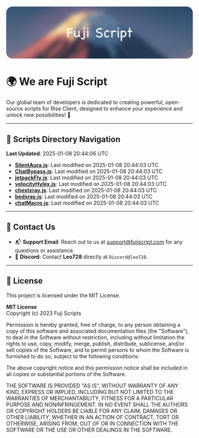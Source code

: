![Banner](.github/b.webp)

# 🌍 **We are Fuji Script**

Our global team of developers is dedicated to creating powerful, open-source scripts for Rise Client, designed to enhance your experience and unlock new possibilities! 🌟

---
<!-- SCRIPTS_NAVIGATION_START -->
## 📂 **Scripts Directory Navigation**

**Last Updated**: 2025-01-08 20:44:06 UTC

- **[SilentAura.js](scripts/SilentAura.js)**: Last modified on 2025-01-08 20:44:03 UTC
- **[ChatBypass.js](scripts/ChatBypass.js)**: Last modified on 2025-01-08 20:44:03 UTC
- **[jetpackFly.js](scripts/jetpackFly.js)**: Last modified on 2025-01-08 20:44:03 UTC
- **[velocityHylex.js](scripts/velocityHylex.js)**: Last modified on 2025-01-08 20:44:03 UTC
- **[chestxray.js](scripts/chestxray.js)**: Last modified on 2025-01-08 20:44:03 UTC
- **[bedxray.js](scripts/bedxray.js)**: Last modified on 2025-01-08 20:44:03 UTC
- **[chatMacro.js](scripts/chatMacro.js)**: Last modified on 2025-01-08 20:44:03 UTC

<!-- SCRIPTS_NAVIGATION_END -->

---

## 💬 **Contact Us**  
- 📬 **Support Email**: Reach out to us at [support@fujiscript.com](mailto:support@fujiscript.com) for any questions or assistance.  
- 💬 **Discord**: Contact **Leo728** directly at `Discord@leo728`.

---

## 📜 **License**

This project is licensed under the MIT License.  

**MIT License**  
Copyright (c) 2023 Fuji Scripts  

Permission is hereby granted, free of charge, to any person obtaining a copy of this software and associated documentation files (the "Software"), to deal in the Software without restriction, including without limitation the rights to use, copy, modify, merge, publish, distribute, sublicense, and/or sell copies of the Software, and to permit persons to whom the Software is furnished to do so, subject to the following conditions:  

The above copyright notice and this permission notice shall be included in all copies or substantial portions of the Software.  

THE SOFTWARE IS PROVIDED "AS IS", WITHOUT WARRANTY OF ANY KIND, EXPRESS OR IMPLIED, INCLUDING BUT NOT LIMITED TO THE WARRANTIES OF MERCHANTABILITY, FITNESS FOR A PARTICULAR PURPOSE AND NONINFRINGEMENT. IN NO EVENT SHALL THE AUTHORS OR COPYRIGHT HOLDERS BE LIABLE FOR ANY CLAIM, DAMAGES OR OTHER LIABILITY, WHETHER IN AN ACTION OF CONTRACT, TORT OR OTHERWISE, ARISING FROM, OUT OF OR IN CONNECTION WITH THE SOFTWARE OR THE USE OR OTHER DEALINGS IN THE SOFTWARE.  
